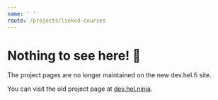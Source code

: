 ```yaml
---
name: ' '
route: /projects/linked-courses
---
```


# Nothing to see here! 👀

The project pages are no longer maintained on the new dev.hel.fi site.

You can visit the old project page at [dev.hel.ninja](https://dev.hel.ninja/projects/linked-courses).